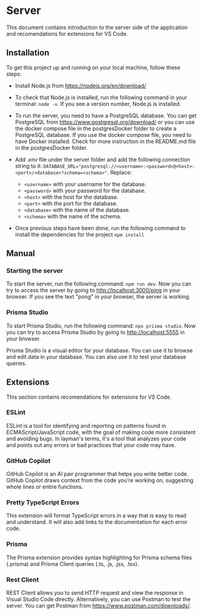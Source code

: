 # Server

This document contains introduction to the server side of the application and recomendations for extensions for VS Code.

## Installation

To get this project up and running on your local machine, follow these steps:

* Install Node.js from <https://nodejs.org/en/download/>
* To check that Node.js is installed, run the following command in your terminal: `node -v`. If you see a version number, Node.js is installed.
* To run the server, you need to have a PostgreSQL database. You can get PostgreSQL from <https://www.postgresql.org/download/> or you can use the docker compose file in the postgresDocker folder to create a PostgreSQL database. If you use the docker compose file, you need to have Docker installed. Check for more instruction in the README.md file in the postgresDocker folder.
* Add *.env* file under the server folder and add the following connection string to it: `DATABASE_URL="postgresql://<username>:<password>@<host>:<port>/<database>?schema=<schema>"`. Replace:

  * `<username>` with your username for the database.
  * `<password>` with your password for the database.
  * `<host>` with the host for the database.
  * `<port>` with the port for the database.
  * `<database>` with the name of the database.
  * `<schema>` with the name of the schema.

* Once previous steps have been done, run the following command to install the dependencies for the project `npm install`

## Manual

### Starting the server

To start the server, run the following command: `npm run dev`. Now you can try to access the server by going to <http://localhost:3000/ping> in your browser. If you see the text "pong" in your browser, the server is working.

### Prisma Studio

To start Prisma Studio, run the following command: `npx prisma studio`. Now you can try to access Prisma Studio by going to <http://localhost:5555> in your browser.

Prisma Studio is a visual editor for your database. You can use it to browse and edit data in your database. You can also use it to test your database queries.

## Extensions

This section contains recomendations for extensions for VS Code.

### ESLint

ESLint is a tool for identifying and reporting on patterns found in ECMAScript/JavaScript code, with the goal of making code more consistent and avoiding bugs. In layman's terms, it's a tool that analyzes your code and points out any errors or bad practices that your code may have.

### GitHub Copilot

GitHub Copilot is an AI pair programmer that helps you write better code. GitHub Copilot draws context from the code you’re working on, suggesting whole lines or entire functions.

### Pretty TypeScript Errors

This extension will format TypeScript errors in a way that is easy to read and understand. It will also add links to the documentation for each error code.

### Prisma

The Prisma extension provides syntax highlighting for Prisma schema files (.prisma) and Prisma Client queries (.ts, .js, .jsx, .tsx).

### Rest Client

REST Client allows you to send HTTP request and view the response in Visual Studio Code directly. Alternatively, you can use Postman to test the server. You can get Postman from <https://www.postman.com/downloads/>.
